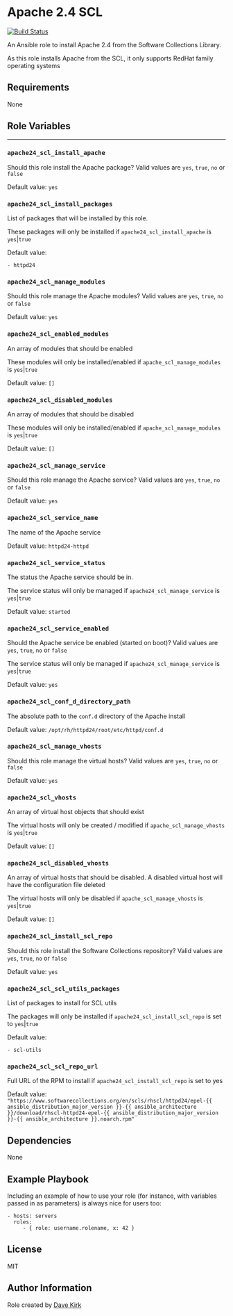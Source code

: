 # Apache 2.4 SCL

[![Build Status](https://travis-ci.org/unfinisheddev/ansible-apache-24-scl.svg)](https://travis-ci.org/unfinisheddev/ansible-apache-24-scl)

An Ansible role to install Apache 2.4 from the Software Collections Library.

As this role installs Apache from the SCL, it only supports RedHat family operating systems

## Requirements

None

## Role Variables

---

### `apache24_scl_install_apache`

Should this role install the Apache package? Valid values are `yes`, `true`, `no` or `false`

Default value: `yes`

### `apache24_scl_install_packages`

List of packages that will be installed by this role.

These packages will only be installed if `apache24_scl_install_apache` is `yes`|`true`

Default value:
```
- httpd24
```

### `apache24_scl_manage_modules`

Should this role manage the Apache modules? Valid values are `yes`, `true`, `no` or `false`

Default value: `yes`

### `apache24_scl_enabled_modules`

An array of modules that should be enabled

These modules will only be installed/enabled if `apache_scl_manage_modules` is `yes`|`true`

Default value: `[]`

### `apache24_scl_disabled_modules`

An array of modules that should be disabled

These modules will only be installed/enabled if `apache_scl_manage_modules` is `yes`|`true`

Default value: `[]`

### `apache24_scl_manage_service`

Should this role manage the Apache service? Valid values are `yes`, `true`, `no` or `false`

Default value: `yes`

### `apache24_scl_service_name`

The name of the Apache service

Default value: `httpd24-httpd`

### `apache24_scl_service_status`

The status the Apache service should be in.

The service status will only be managed if `apache24_scl_manage_service` is `yes`|`true`

Default value: `started`

### `apache24_scl_service_enabled`

Should the Apache service be enabled (started on boot)? Valid values are `yes`, `true`, `no` or `false`

The service status will only be managed if `apache24_scl_manage_service` is `yes`|`true`

Default value: `yes`

### `apache24_scl_conf_d_directory_path`

The absolute path to the `conf.d` directory of the Apache install

Default value: `/opt/rh/httpd24/root/etc/httpd/conf.d`

### `apache24_scl_manage_vhosts`

Should this role manage the virtual hosts? Valid values are `yes`, `true`, `no` or `false`

Default value: `yes`

### `apache24_scl_vhosts`

An array of virtual host objects that should exist

The virtual hosts will only be created / modified if `apache_scl_manage_vhosts` is `yes`|`true`

Default value: `[]`

### `apache24_scl_disabled_vhosts`

An array of virtual hosts that should be disabled. A disabled virtual host will have the configuration
file deleted

The virtual hosts will only be disabled if `apache_scl_manage_vhosts` is `yes`|`true`

Default value: `[]`

### `apache24_scl_install_scl_repo`

Should this role install the Software Collections repository? Valid values are `yes`, `true`, `no` or `false`

Default value: `yes`

### `apache24_scl_scl_utils_packages`

List of packages to install for SCL utils

The packages will only be installed if `apache24_scl_install_scl_repo` is set to `yes`|`true`

Default value:
```
- scl-utils
```

### `apache24_scl_scl_repo_url`

Full URL of the RPM to install if `apache24_scl_install_scl_repo` is set to yes

Default value: `"https://www.softwarecollections.org/en/scls/rhscl/httpd24/epel-{{ ansible_distribution_major_version }}-{{ ansible_architecture }}/download/rhscl-httpd24-epel-{{ ansible_distribution_major_version }}-{{ ansible_architecture }}.noarch.rpm"`


## Dependencies

None

## Example Playbook

Including an example of how to use your role (for instance, with variables passed in as parameters) is always nice for users too:

    - hosts: servers
      roles:
         - { role: username.rolename, x: 42 }

## License

MIT

## Author Information

Role created by [Dave Kirk](http://unfinisheddev.com)
